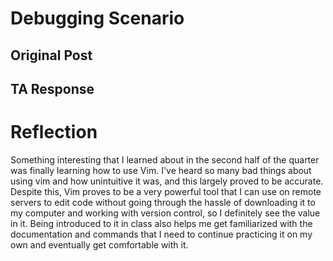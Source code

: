 # Debugging Scenario
## Original Post
## TA Response


# Reflection 
Something interesting that I learned about in the second half of the quarter was finally learning how to use Vim. I've heard so many bad things about using vim and how unintuitive it was, and
this largely proved to be accurate. Despite this, Vim proves to be a very powerful tool that I can use on remote servers to edit code without going through the hassle of downloading it to my
computer and working with version control, so I definitely see the value in it. Being introduced to it in class also helps me get familiarized with the documentation and commands that I need to
continue practicing it on my own and eventually get comfortable with it. 
